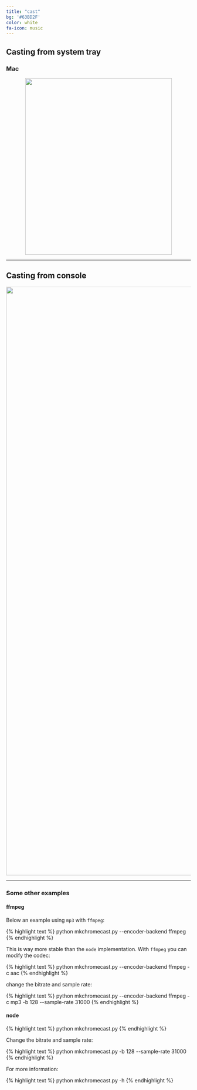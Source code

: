 ```yaml
---
title: "cast"
bg: '#63BD2F'
color: white
fa-icon: music
---
```


## Casting from system tray

### Mac

<center>
<img src="https://raw.githubusercontent.com/muammar/mkchromecast/master/images/screencast.gif" height="480" width="400" >
</center>

---------------------------------

## Casting from console

<center>
<img src="https://raw.githubusercontent.com/muammar/mkchromecast/master/images/mkchromecast_linux.gif" height="1600" width="900" >
</center>

---------------------------------

### Some other examples

#### ffmpeg

Below an example using `mp3` with `ffmpeg`:

{% highlight text  %}
python mkchromecast.py --encoder-backend ffmpeg
{% endhighlight %}

This is way more stable than the `node` implementation. With `ffmpeg` you can
modify the codec:

{% highlight text  %}
python mkchromecast.py --encoder-backend ffmpeg -c aac
{% endhighlight %}

change the bitrate and sample rate:

{% highlight text  %}
python mkchromecast.py --encoder-backend ffmpeg -c mp3 -b 128 --sample-rate 31000
{% endhighlight %}

#### node

{% highlight text  %}
python mkchromecast.py
{% endhighlight %}

Change the bitrate and sample rate:

{% highlight text  %}
python mkchromecast.py -b 128 --sample-rate 31000
{% endhighlight %}

For more information:

{% highlight text  %}
python mkchromecast.py -h
{% endhighlight %}
